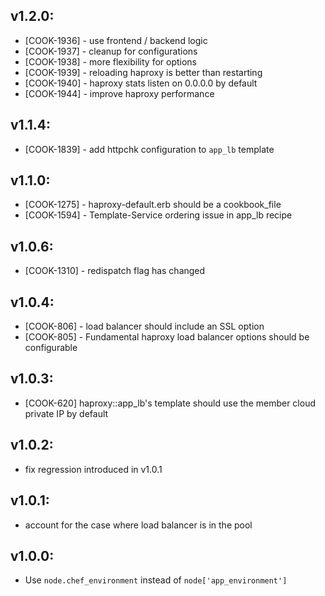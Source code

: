 ## v1.2.0:

* [COOK-1936] - use frontend / backend logic
* [COOK-1937] - cleanup for configurations
* [COOK-1938] - more flexibility for options
* [COOK-1939] - reloading haproxy is better than restarting
* [COOK-1940] - haproxy stats listen on 0.0.0.0 by default
* [COOK-1944] - improve haproxy performance

## v1.1.4:

* [COOK-1839] - add httpchk configuration to `app_lb` template

## v1.1.0:

* [COOK-1275] - haproxy-default.erb should be a cookbook_file
* [COOK-1594] - Template-Service ordering issue in app_lb recipe

## v1.0.6:

* [COOK-1310] - redispatch flag has changed

## v1.0.4:

* [COOK-806] - load balancer should include an SSL option
* [COOK-805] - Fundamental haproxy load balancer options should be configurable

## v1.0.3:

* [COOK-620] haproxy::app_lb's template should use the member cloud private IP by default

## v1.0.2:

* fix regression introduced in v1.0.1

## v1.0.1:

* account for the case where load balancer is in the pool

## v1.0.0:

* Use `node.chef_environment` instead of `node['app_environment']`
